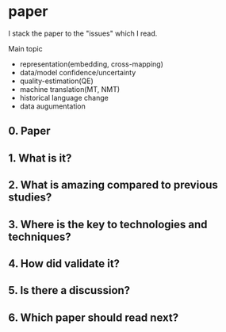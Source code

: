 # paper
I stack the paper to the "issues" which I read.

Main topic  
* representation(embedding, cross-mapping)  
* data/model confidence/uncertainty
* quality-estimation(QE)
* machine translation(MT, NMT)
* historical language change
* data augumentation

## 0. Paper

## 1. What is it?

## 2. What is amazing compared to previous studies?

## 3. Where is the key to technologies and techniques?

## 4. How did validate it?

## 5. Is there a discussion?

## 6. Which paper should read next?
